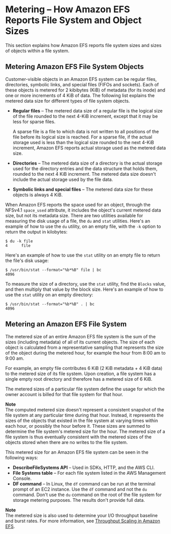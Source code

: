 # Metering – How Amazon EFS Reports File System and Object Sizes<a name="metered-sizes"></a>

This section explains how Amazon EFS reports file system sizes and sizes of objects within a file system\.

## Metering Amazon EFS File System Objects<a name="metered-sizes-fs-objects"></a>

Customer\-visible objects in an Amazon EFS system can be regular files, directories, symbolic links, and special files \(FIFOs and sockets\)\. Each of these objects is metered for 2 kibibytes \(KiB\) of metadata \(for its inode\) and one or more increments of 4 KiB of data\. The following list explains the metered data size for different types of file system objects\.
+ **Regular files** – The metered data size of a regular file is the logical size of the file rounded to the next 4\-KiB increment, except that it may be less for sparse files\.

  A sparse file is a file to which data is not written to all positions of the file before its logical size is reached\. For a sparse file, if the actual storage used is less than the logical size rounded to the next 4\-KiB increment, Amazon EFS reports actual storage used as the metered data size\.
+ **Directories** – The metered data size of a directory is the actual storage used for the directory entries and the data structure that holds them, rounded to the next 4 KiB increment\. The metered data size doesn't include the actual storage used by the file data\.
+ **Symbolic links and special files** – The metered data size for these objects is always 4 KiB\.

When Amazon EFS reports the space used for an object, through the NFSv4\.1 `space_used` attribute, it includes the object's current metered data size, but not its metadata size\. There are two utilities available for measuring the disk usage of a file, the `du` and `stat` utilities\. Here's an example of how to use the `du` utility, on an empty file, with the `-k` option to return the output in kilobytes:

```
$ du -k file
4      file
```

Here's an example of how to use the `stat` utility on an empty file to return the file's disk usage:

```
$ /usr/bin/stat --format="%b*%B" file | bc
4096
```

To measure the size of a directory, use the `stat` utility, find the `Blocks` value, and then multiply that value by the block size\. Here's an example of how to use the `stat` utility on an empty directory:

```
$ /usr/bin/stat --format="%b*%B" . | bc 
4096
```

## Metering an Amazon EFS File System<a name="metered-sizes-fs"></a>

The metered size of an entire Amazon EFS file system is the sum of the sizes \(including metadata\) of all of its current objects\. The size of each object is calculated from a representative sampling that represents the size of the object during the metered hour, for example the hour from 8:00 am to 9:00 am\.

For example, an empty file contributes 6 KiB \(2 KiB metadata \+ 4 KiB data\) to the metered size of its file system\. Upon creation, a file system has a single empty root directory and therefore has a metered size of 6 KiB\.

The metered sizes of a particular file system define the usage for which the owner account is billed for that file system for that hour\.

**Note**  
The computed metered size doesn't represent a consistent snapshot of the file system at any particular time during that hour\. Instead, it represents the sizes of the objects that existed in the file system at varying times within each hour, or possibly the hour before it\. These sizes are summed to determine the file system's metered size for the hour\. The metered size of a file system is thus eventually consistent with the metered sizes of the objects stored when there are no writes to the file system\.

This metered size for an Amazon EFS file system can be seen in the following ways:
+ **DescribeFileSystems API** – Used in SDKs, HTTP, and the AWS CLI\.
+ **File Systems table** – For each file system listed in the AWS Management Console\.
+ **DF command** – In Linux, the `df` command can be run at the terminal prompt of an EC2 instance\. Use the `df` command and not the `du` command\. Don't use the `du` command on the root of the file system for storage metering purposes\. The results don't provide full data\.

**Note**  
The metered size is also used to determine your I/O throughput baseline and burst rates\. For more information, see [Throughput Scaling in Amazon EFS](performance.md#bursting)\. 
